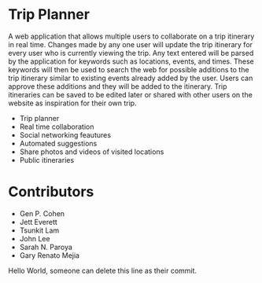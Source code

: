 # Trip Planner
A web application that allows multiple users to collaborate on a trip itinerary in real time. Changes made by any one user will update the trip itinerary for every user who is currently viewing the trip. Any text entered will be parsed by the application for keywords such as locations, events, and times. These keywords will then be used to search the web for possible additions to the trip itinerary similar to existing events already added by the user. Users can approve these additions and they will be added to the itinerary. Trip itineraries can be saved to be edited later or shared with other users on the website as inspiration for their own trip.
* Trip planner
* Real time collaboration
* Social networking feautures
* Automated suggestions
* Share photos and videos of visited locations
* Public itineraries


# Contributors
* Gen P. Cohen
* Jett Everett
* Tsunkit Lam
* John Lee
* Sarah N. Paroya
* Gary Renato Mejia

Hello World, someone can delete this line as their commit.
